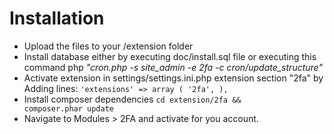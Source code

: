 # Installation
* Upload the files to your /extension folder
* Install database either by executing doc/install.sql file or executing this command php _"cron.php -s site_admin -e 2fa -c cron/update_structure"_
* Activate extension in settings/settings.ini.php extension section "2fa" by Adding lines: 
<code>'extensions' =>  array (  '2fa',  ),	</code> 
* Install composer dependencies <code>cd extension/2fa && composer.phar update</code> 
* Navigate to Modules > 2FA and activate for you account.